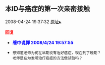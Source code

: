 ## 本ID与癌症的第一次亲密接触
2008-04-24 19:37:32
[原址▸](http://www.fxgan.com/chan_time/2008_01_06/1031.htm)





**<font color='red'>回复</font>**


- **<font color='blue'>缠中说禅 2008/4/24 19:57:55</font>**
- ```
  想知道老师为何在早期没有治好癌症，现在到了晚期？
  老师是在为发明治疗癌症的方法做试验吗？
  ```
